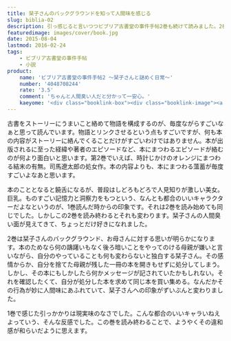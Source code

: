 ```yaml
---
title: 栞子さんのバックグラウンドを知って人間味を感じる
slug: biblia-02
description: 引っ感じると言いつつビブリア古書堂の事件手帖2巻も続けて読みました。2巻では栞子さんのバックグラウンドが少し明らかになります。妙に人間臭い一面を垣間見ることが出来た気がして、栞子さんというキャラクターが少し身近に感じられるようになりました。
featuredimage: images/cover/book.jpg
date: 2015-08-04
lastmod: 2016-02-24
tags: 
    - ビブリア古書堂の事件手帖
    - 小説
product:
    name: 'ビブリア古書堂の事件手帖2 〜栞子さんと謎めく日常〜'
    number: '4048708244'
    rate: '3.5'
    comment: 'ちゃんと人間臭い人だと分かって一安心。'
    kaeyome: '<div class="booklink-box"><div class="booklink-image"><a href="https://www.amazon.co.jp/exec/obidos/asin/4048708244/illusionspace-22/" target="_blank" ><img src="https://ecx.images-amazon.com/images/I/51a93HRP0-L._SL160_.jpg" style="border: none;" /></a></div><div class="booklink-info"><div class="booklink-name"><a href="https://www.amazon.co.jp/exec/obidos/asin/4048708244/illusionspace-22/" target="_blank" >ビブリア古書堂の事件手帖 2 栞子さんと謎めく日常 (メディアワークス文庫)</a><div class="booklink-powered-date">posted with <a href="https://yomereba.com" rel="nofollow" target="_blank">ヨメレバ</a></div></div><div class="booklink-detail">三上 延 アスキー・メディアワークス 2011-10-25    </div><div class="booklink-link2"><div class="shoplinkamazon"><a href="https://www.amazon.co.jp/exec/obidos/asin/4048708244/illusionspace-22/" target="_blank" >Amazon</a></div><div class="shoplinkkindle"><a href="https://www.amazon.co.jp/exec/obidos/ASIN/B00BB9F0OK/illusionspace-22/" target="_blank" >Kindle</a></div><div class="shoplinkrakuten"><a href="https://hb.afl.rakuten.co.jp/hgc/11acbc01.369b1bf6.11acbc02.cabf9fe9/?pc=http%3A%2F%2Fbooks.rakuten.co.jp%2Frb%2F11417927%2F%3Fscid%3Daf_ich_link_urltxt%26m%3Dhttp%3A%2F%2Fm.rakuten.co.jp%2Fev%2Fbook%2F" target="_blank" >楽天ブックス</a></div>                  	  <div class="shoplinkkino"><a href="https://ck.jp.ap.valuecommerce.com/servlet/referral?sid=3085416&pid=882196163&vc_url=http%3A%2F%2Fwww.kinokuniya.co.jp%2Ff%2Fdsg-01-9784048708241" target="_blank" >紀伊國屋書店<img src="https://ad.jp.ap.valuecommerce.com/servlet/gifbanner?sid=3085416&pid=882196163" height="1" width="1" border="0"></a></div>	  	  	</div></div><div class="booklink-footer"></div></div>'
---
```


古書をストーリーにうまいこと絡めて物語を構成するのが、毎度ながらすごいなぁと思って読んでいます。物語とリンクさせるという点もすごいですが、何も本の内容がストーリーに絡んでくることだけがすごいわけではありません。本が出版されるに至った経緯や著者のエピソードなど、本にまつわるエピソードが絡むのが何より面白いと思います。第2巻でいえば、時計じかけのオレンジにまつわる結末の有無。司馬遼太郎の処女作。本の内容よりも、本にまつわる薀蓄が毎度すごいよなあと思います。

本のこととなると饒舌になるが、普段はしどろもどろで人見知りが激しい美女。巨乳。ものすごい記憶力と洞察力をもつという、なんとも都合のいいキャラクターだよなというのが、1巻読んだ時からの印象です。それは2巻を読み始めても同じでした。しかしこの2巻を読み終わるとそれも変わります。栞子さんの人間臭い面が見えてきて、ちょっとだけ好きになれました。

2巻は栞子さんのバックグラウンド、お母さんに対する思いが明らかになります。本のためなら何の躊躇いもなく後ろ暗いことをやってのける母親が嫌いと言いながら、自分のやっていることも何も変わらないと独白する栞子さん。その感情からか、自分を捨てた母親が残した一冊の本を開きもせずに処分してしまう。しかし、その本にもしかしたら何かメッセージが記されていたかもしれない。それを確認したくて、自分が処分した本を求めて同じ本を買い集める。なんだかその行為が妙に人間味にあふれていて、栞子さんへの印象がずいぶんと変わりました。

1巻で感じた引っかかりは現実味のなさでした。こんな都合のいいキャラいねえよっていう、そんな反感でした。この巻を読み終わることで、ようやくその違和感が和らいだように思えます。
